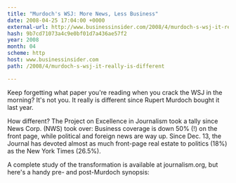 ```yaml
---
title: "Murdoch's WSJ: More News, Less Business"
date: 2008-04-25 17:04:00 +0000
external-url: http://www.businessinsider.com/2008/4/murdoch-s-wsj-it-really-is-different
hash: 9b7cd71073a4c9e0bf01d7a436ae57f2
year: 2008
month: 04
scheme: http
host: www.businessinsider.com
path: /2008/4/murdoch-s-wsj-it-really-is-different

---
```


Keep forgetting what paper you're reading when you crack the WSJ in the morning? It's not you. It really is different since Rupert Murdoch bought it last year.

How different? The Project on Excellence in Journalism took a tally since News Corp. (NWS) took over: Business coverage is down 50% (!) on the front page, while political and foreign news are way up. Since Dec. 13, the Journal has devoted almost as much front-page real estate to politics (18%) as the New York Times (26.5%).

A complete study of the transformation is available at journalism.org, but here's a handy pre- and post-Murdoch synopsis:
